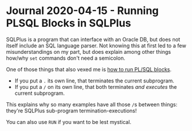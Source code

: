 Journal 2020-04-15 - Running PLSQL Blocks in SQLPlus
=======

SQLPlus is a program that can interface with an Oracle DB, but does not itself include an SQL language parser.  Not knowing this at first led to a few misunderstandings on my part, but does explain among other things how/why `set` commands don't need a semicolon.

One of those things that also vexed me is [how to run PL/SQL blocks](https://docs.oracle.com/cd/E11882_01/server.112/e16604/ch_four.htm#i1039663).

- If you put a `.` its own line, that terminates the current subprogram.
- If you put a `/` on its own line, that both terminates _and executes_ the current subprogram.

This explains why so many examples have all those `/`s between things: they're SQLPlus sub-program termination-executions!

You can also use `RUN` if you want to be lest mystical.
